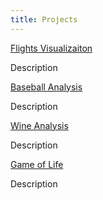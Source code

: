 ```yaml
---
title: Projects
---
```


<a href="/flights">Flights Visualizaiton</a>
<p>Description</p>

<a href="/baseball-analysis">Baseball Analysis</a>
<p>Description</p>

<a href="/wine-analysis">Wine Analysis</a>
<p>Description</p>

<a href="https://github.com/jadermcs/game-of-life">Game of Life</a>
<p>Description</p>
